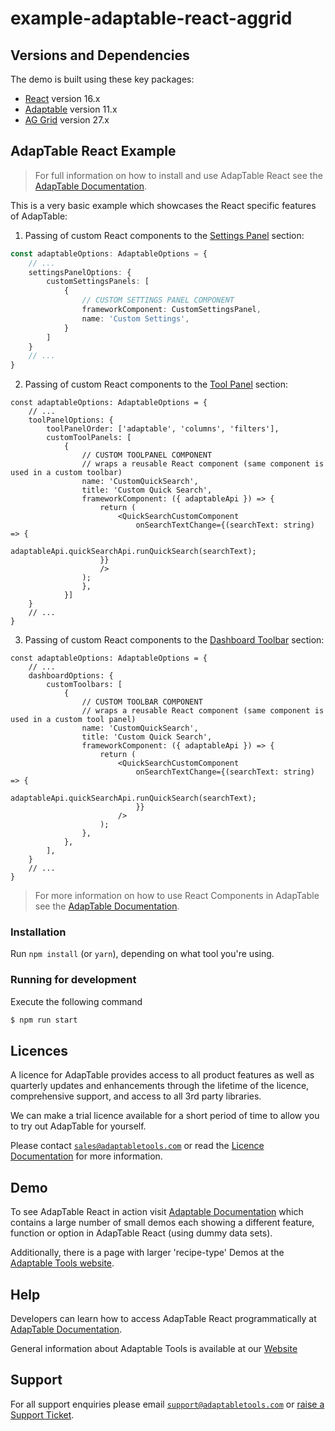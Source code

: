 # example-adaptable-react-aggrid

## Versions and Dependencies

The demo is built using these key packages:

- [React](https://github.com/facebook/react) version 16.x
- [Adaptable](https://docs.adaptabletools.com/) version 11.x
- [AG Grid](https://www.ag-grid.com) version 27.x

## AdapTable React Example

> For full information on how to install and use AdapTable React see the [AdapTable Documentation](https://docs.adaptabletools.com/learn/react-overview).

This is a very basic example which showcases the React specific features of AdapTable:

1. Passing of custom React components to the [Settings Panel](https://docs.adaptabletools.com/learn/ui-settings-panel) section:

```ts
const adaptableOptions: AdaptableOptions = {
    // ...
    settingsPanelOptions: {
        customSettingsPanels: [
            {
                // CUSTOM SETTINGS PANEL COMPONENT
                frameworkComponent: CustomSettingsPanel,
                name: 'Custom Settings',
            }
        ]
    }
    // ...
}
```

2. Passing of custom React components to the [Tool Panel](https://docs.adaptabletools.com/learn/ui-tool-panel) section:

```tsx
const adaptableOptions: AdaptableOptions = {
    // ...
    toolPanelOptions: {
        toolPanelOrder: ['adaptable', 'columns', 'filters'],
        customToolPanels: [
            {
                // CUSTOM TOOLPANEL COMPONENT
                // wraps a reusable React component (same component is used in a custom toolbar)
                name: 'CustomQuickSearch',
                title: 'Custom Quick Search',
                frameworkComponent: ({ adaptableApi }) => {
                    return (
                        <QuickSearchCustomComponent
                            onSearchTextChange={(searchText: string) => {
                        adaptableApi.quickSearchApi.runQuickSearch(searchText);
                    }}
                    />
                );
                },
            }]
    }
    // ...
}
```

3. Passing of custom React components to the [Dashboard Toolbar](https://docs.adaptabletools.com/learn/ui-dashboard#tabs-and-toolbars) section:

```tsx
const adaptableOptions: AdaptableOptions = {
    // ...
    dashboardOptions: {
        customToolbars: [
            {
                // CUSTOM TOOLBAR COMPONENT
                // wraps a reusable React component (same component is used in a custom tool panel)
                name: 'CustomQuickSearch',
                title: 'Custom Quick Search',
                frameworkComponent: ({ adaptableApi }) => {
                    return (
                        <QuickSearchCustomComponent
                            onSearchTextChange={(searchText: string) => {
                                adaptableApi.quickSearchApi.runQuickSearch(searchText);
                            }}
                        />
                    );
                },
            },
        ],
    }
    // ...
}
```

> For more information on how to use React Components in AdapTable see the [AdapTable Documentation](https://docs.adaptabletools.com/learn/react-custom-components).

### Installation

Run `npm install` (or `yarn`), depending on what tool you're using.

### Running for development

Execute the following command

```sh
$ npm run start
```

## Licences

A licence for AdapTable provides access to all product features as well as quarterly updates and enhancements through the lifetime of the licence, comprehensive support, and access to all 3rd party libraries.

We can make a trial licence available for a short period of time to allow you to try out AdapTable for yourself.

Please contact [`sales@adaptabletools.com`](mailto:sales@adaptabletools.com) or read the [Licence Documentation](https://docs.adaptabletools.com/licensing) for more information.

## Demo

To see AdapTable React in action visit [Adaptable Documentation](https://docs.adaptabletools.com/) which contains a large number of small demos each showing a different feature, function or option in AdapTable React (using dummy data sets).

Additionally, there is a page with larger 'recipe-type' Demos at the [Adaptable Tools website](https://www.adaptabletools.com/demos).

## Help

Developers can learn how to access AdapTable React programmatically at [AdapTable Documentation](https://docs.adaptabletools.com).

General information about Adaptable Tools is available at our [Website](http://www.adaptabletools.com)

## Support

For all support enquiries please email [`support@adaptabletools.com`](mailto:support@adaptabletools.com) or [raise a Support Ticket](https://adaptabletools.zendesk.com/hc/en-us/requests/new).
